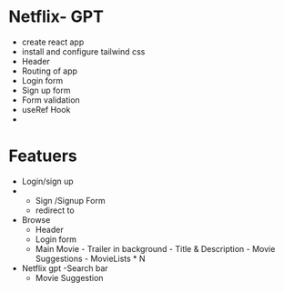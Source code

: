 # Netflix- GPT
- create react app
- install and configure tailwind css
- Header
- Routing of app
- Login form
- Sign up form
- Form validation
- useRef Hook
- 
#  Featuers
- Login/sign up 
-    - Sign /Signup Form
      - redirect to 
- Browse
     - Header
     - Login form
     - Main Movie
           - Trailer in background
           - Title & Description
           - Movie Suggestions
               - MovieLists * N
- Netflix gpt 
    -Search bar
     - Movie Suggestion



